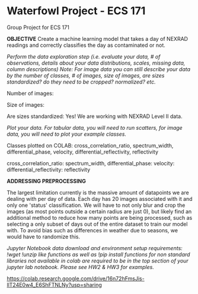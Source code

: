 # Waterfowl Project - ECS 171
Group Project for ECS 171

**OBJECTIVE**
Create a machine learning model that takes a day of NEXRAD readings and correctly classifies the day as contaminated or not.


*Perform the data exploration step (i.e. evaluate your data, # of observations, details about your data distributions, scales, missing data, column descriptions) Note: For image data you can still describe your data by the number of classes, # of images, size of images, are sizes standardized? do they need to be cropped? normalized? etc.*

Number of images:

Size of images:

Are sizes standardized: Yes! We are working with NEXRAD Level II data.

*Plot your data. For tabular data, you will need to run scatters, for image data, you will need to plot your example classes.*

Classes plotted on COLAB: cross_correlation_ratio, spectrum_width, differential_phase, velocity, differential_reflectivity, reflectivity

cross_correlation_ratio:
spectrum_width, differential_phase:
velocity:
differential_reflectivity:
reflectivity

**ADDRESSING PREPROCESSING**

The largest limitation currently is the massive amount of datapoints we are dealing with per day of data. Each day has 20 images associated with it and only one 'status' classification. We will have to not only blur and crop the images (as most points outside a certain radius are just 0), but likely find an additional method to reduce how many points are being processed, such as selecting a only subset of days out of the entire dataset to train our model with. To avoid bias such as differences in weather due to seasons, we would have to randomize this.

*Jupyter Notebook data download and environment setup requirements: !wget !unzip like functions as well as !pip install functions for non standard libraries not available in colab are required to be in the top section of your jupyter lab notebook. Please see HW2 & HW3 for examples.*

https://colab.research.google.com/drive/16n72hFmsJis-llT24E0w4_E6ShFTNLNy?usp=sharing


